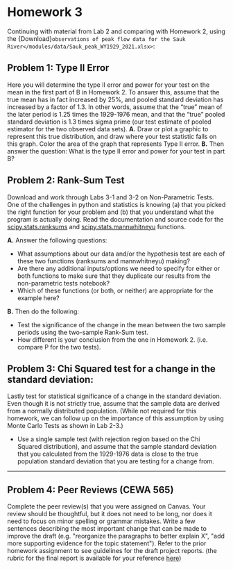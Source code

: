 # Homework 3

Continuing with material from Lab 2 and comparing with Homework 2, using the {Download}`observations of peak flow data for the Sauk River</modules/data/Sauk_peak_WY1929_2021.xlsx>`:

## Problem 1: Type II Error
Here you will determine the type II error and power for your test on the mean in the first part of B in Homework 2. To answer this, assume that the true mean has in fact increased by 25%, and pooled standard deviation has increased by a factor of 1.3. In other words, assume that the “true” mean of the later period is 1.25 times the 1929-1976 mean, and that the “true” pooled standard deviation is 1.3 times sigma prime (our test estimate of pooled estimator for the two observed data sets). 
**A.** Draw or plot a graphic to represent this true distribution, and draw where your test statistic falls on this graph. Color the area of the graph that represents Type II error. 
**B.** Then answer the question: What is the type II error and power for your test in part B?

## Problem 2: Rank-Sum Test
Download and work through Labs 3-1 and 3-2 on Non-Parametric Tests. One of the challenges in python and statistics is knowing (a) that you picked the right function for your problem and (b) that you understand what the program is actually doing. Read the documentation and source code for the [scipy.stats.ranksums](https://docs.scipy.org/doc/scipy/reference/generated/scipy.stats.ranksums.html) and [scipy.stats.mannwhitneyu](https://docs.scipy.org/doc/scipy/reference/generated/scipy.stats.mannwhitneyu.html) functions. 

**A.** Answer the following questions:
* What assumptions about our data and/or the hypothesis test are each of these two functions (ranksums and mannwhitneyu) making? 
* Are there any additional inputs/options we need to specify for either or both functions to make sure that they duplicate our results from the non-parametric tests notebook?
* Which of these functions (or both, or neither) are appropriate for the example here?

**B.** Then do the following:
* Test the significance of the change in the mean between the two sample periods using the two-sample Rank-Sum test. 
* How different is your conclusion from the one in Homework 2. (i.e. compare P for the two tests).

## Problem 3: Chi Squared test for a change in the standard deviation: 
Lastly test for statistical significance of a change in the standard deviation. Even though it is not strictly true, assume that the sample data are derived from a normally distributed population. (While not required for this homework, we can follow up on the importance of this assumption by using Monte Carlo Tests as shown in Lab 2-3.)
* Use a single sample test (with rejection region based on the Chi Squared distribution), and assume that the sample standard deviation that you calculated from the 1929-1976 data is close to the true population standard deviation that you are testing for a change from.

---
 
## Problem 4: Peer Reviews (CEWA 565)

Complete the peer review(s) that you were assigned on Canvas. Your review should be thoughtful, but it does not need to be long, nor does it need to focus on minor spelling or grammar mistakes. Write a few sentences describing the most important change that can be made to improve the draft (e.g. "reorganize the paragraphs to better explain X", "add more supporting evidence for the topic statement"). Refer to the prior homework assignment to see guidelines for the draft project reports. (the rubric for the final report is available for your reference [here](/overview/b-project.md))